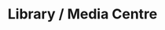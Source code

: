 ---
  title: Library / Media Centre
  description: Formerly the boarders’ dining room
  latitude: -26.173316
  longitude: 28.075436
  cards:
    - poi-037-card-001.md
    - poi-037-card-002.md
    - poi-037-card-003.md
    - poi-037-card-004.md
    - poi-037-card-005.md
    - poi-037-card-006.md
  themes:
    - Alumni
    - Grounds and Buildings
    - Learning
    - Traditions and Innovations
    - Socio-Political Context
    - Stories in the story
---